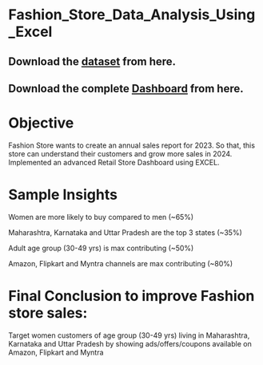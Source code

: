 # Fashion_Store_Data_Analysis_Using_Excel
 
## Download the [dataset](https://1drv.ms/x/c/3a385a8883f3623d/Eb1q9dM47GJAqbeUMj6JddsB5IpXxEZB66Prf7PxZ_LO2w?e=dS0JBl) from here.

## Download the complete [Dashboard](https://1drv.ms/x/c/3a385a8883f3623d/EYqIIS_ZQxhGhBItlfjSDc0B3a_zbKFLMqTT5uL7C12FgQ?e=d0V6lT) from here.

# Objective
Fashion Store wants to create an annual sales report for 2023. So that, this store can understand their customers and grow more sales in 2024. Implemented an advanced Retail Store Dashboard using EXCEL.

# Sample Insights
Women are more likely to buy compared to men (~65%)

Maharashtra, Karnataka and Uttar Pradesh are the top 3 states (~35%)

Adult age group (30-49 yrs) is max contributing (~50%)

Amazon, Flipkart and Myntra channels are max contributing (~80%)

# Final Conclusion to improve Fashion store sales:
Target women customers of age group (30-49 yrs) living in Maharashtra, Karnataka and Uttar Pradesh by showing ads/offers/coupons available on Amazon, Flipkart and Myntra
